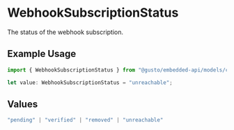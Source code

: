 # WebhookSubscriptionStatus

The status of the webhook subscription.

## Example Usage

```typescript
import { WebhookSubscriptionStatus } from "@gusto/embedded-api/models/components";

let value: WebhookSubscriptionStatus = "unreachable";
```

## Values

```typescript
"pending" | "verified" | "removed" | "unreachable"
```